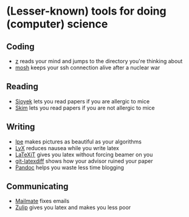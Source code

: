 # (Lesser-known) tools for doing (computer) science

## Coding
* [z](https://github.com/rupa/z) reads your mind and jumps to the directory you're thinking about
* [mosh](https://mosh.org) keeps your ssh connection alive after a nuclear war

## Reading
* [Sioyek](https://sioyek.info) lets you read papers if you are allergic to mice
* [Skim](https://skim-app.sourceforge.io) lets you read papers if you are not allergic to mice

## Writing
* [Ipe](https://ipe.otfried.org) makes pictures as beautiful as your algorithms
* [LyX](https://www.chachatelier.fr/latexit/) reduces nausea while you write latex
* [LaTeXiT](https://www.chachatelier.fr/latexit/) gives you latex without forcing beamer on you
* [git-latexdiff](https://gitlab.com/git-latexdiff/git-latexdiff) shows how your advisor ruined your paper
* [Pandoc](https://pandoc.org) helps you waste less time blogging

## Communicating
* [Mailmate](https://freron.com) fixes emails
* [Zulip](https://zulip.com/for/research/) gives you latex and makes you less poor
